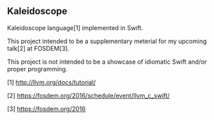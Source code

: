 ## Kaleidoscope

Kaleidoscope language[1] implemented in Swift.

This project intended to be a supplementary meterial for my upcoming talk[2] at FOSDEM[3].

This project is not intended to be a showcase of idiomatic Swift and/or proper programming.

[1] http://llvm.org/docs/tutorial/

[2] https://fosdem.org/2016/schedule/event/llvm_c_swift/

[3] https://fosdem.org/2016

